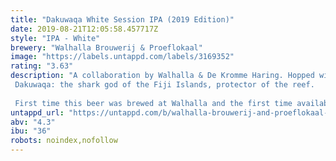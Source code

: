 ```yaml
---
title: "Dakuwaqa White Session IPA (2019 Edition)"
date: 2019-08-21T12:05:58.457717Z
style: "IPA - White"
brewery: "Walhalla Brouwerij & Proeflokaal"
image: "https://labels.untappd.com/labels/3169352"
rating: "3.63"
description: "A collaboration by Walhalla & De Kromme Haring. Hopped with Citra & Amarillo. Dakuwaqa: the shark god of the Fiji Islands, protector of the reef.  First time this beer was brewed at Walhalla and the first time available on can."
untappd_url: "https://untappd.com/b/walhalla-brouwerij-and-proeflokaal-dakuwaqa-white-session-ipa-2019-edition/3169352"
abv: "4.3"
ibu: "36"
robots: noindex,nofollow
---
```

